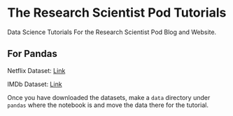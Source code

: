 # The Research Scientist Pod Tutorials
Data Science Tutorials For the Research Scientist Pod Blog and Website. 

## For Pandas

Netflix Dataset: [Link](https://www.kaggle.com/shivamb/netflix-shows)

IMDb Dataset: [Link](https://www.kaggle.com/stefanoleone992/imdb-extensive-dataset)

Once you have downloaded the datasets, make a `data` directory under `pandas` where the notebook is and move the data there for the tutorial. 
